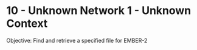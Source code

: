  # 10 - Unknown Network 1 - Unknown Context
 
 Objective: Find and retrieve a specified file for EMBER-2
